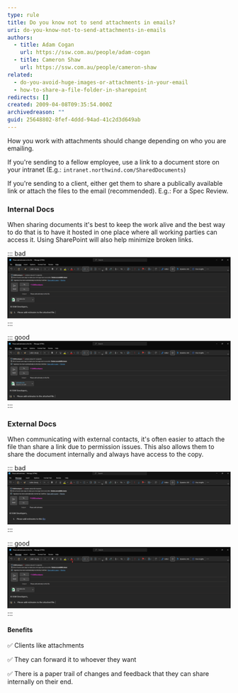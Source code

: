 ```yaml
---
type: rule
title: Do you know not to send attachments in emails?
uri: do-you-know-not-to-send-attachments-in-emails
authors:
  - title: Adam Cogan
    url: https://ssw.com.au/people/adam-cogan
  - title: Cameron Shaw
    url: https://ssw.com.au/people/cameron-shaw
related:
  - do-you-avoid-huge-images-or-attachments-in-your-email
  - how-to-share-a-file-folder-in-sharepoint
redirects: []
created: 2009-04-08T09:35:54.000Z
archivedreason: ""
guid: 25648802-8fef-4ddd-94ad-41c2d3d649ab
---
```

How you work with attachments should change depending on who you are emailing. 

If you're sending to a fellow employee, use a link to a document store on your intranet (E.g.: `intranet.northwind.com/SharedDocuments`)

If you're sending to a client, either get them to share a publically available link or attach the files to the email (recommended). E.g.: For a Spec Review. 

<!--endintro-->

### Internal Docs

When sharing documents it's best to keep the work alive and the best way to do that is to have it hosted in one place where all working parties can access it. Using SharePoint will also help minimize broken links.

::: bad
![Figure: Bad example - Don't attach documents to emails when sending internally](bad-example-email-attachments.png)
:::

::: good
![Figure: Good example - The file is shared from SharePoint and everyone can work on the same document](good-example-sharepoint.png)
:::

### External Docs

When communicating with external contacts, it's often easier to attach the file than share a link due to permission issues. This also allows them to share the document internally and always have access to the copy.

::: bad
![Figure: Bad example – Added the file as a link. This requires maintenance as we would need to add them as guests to Teams or would have to make the file an anonymous link](email-bad-example.png)
:::

::: good
![Figure: Good example – Added the file as an attachment](email-external-good-example.png)
:::

#### Benefits

✅ Clients like attachments 

✅ They can forward it to whoever they want

✅ There is a paper trail of changes and feedback that they can share internally on their end.
